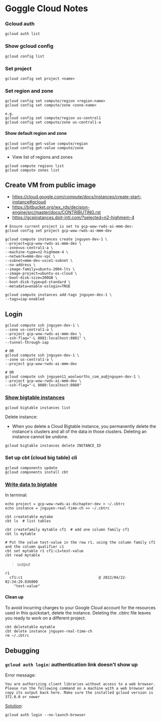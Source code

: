 # Goggle Cloud Notes

### Gcloud auth
```
gcloud auth list
```

### Show gcloud config
```
gcloud config list
```

### Set project
```
gcloud config set project <name>
```

### Set region and zone
```
gcloud config set compute/region <region-name>
gcloud config set compute/zone <zone-name>

e.g.
gcloud config set compute/region us-central1
gcloud config set compute/zone us-central1-a
```

#### Show default region and zone
```
gcloud config get-value compute/region
gcloud config get-value compute/zone
```

- View list of regions and zones
```
gcloud compute regions list
gcloud compute zones list
```


## Create VM from public image
- https://cloud.google.com/compute/docs/instances/create-start-instance#gcloud
- https://bitbucket.org/wx_rds/decision-engine/src/master/docs/CONTRIBUTING.rst
- https://gcpinstances.doit-intl.com/?selected=n2-highmem-4

```
# Ensure current project is set to gcp-wow-rwds-ai-mmm-dev:
gcloud config set project gcp-wow-rwds-ai-mmm-dev

gcloud compute instances create jnguyen-dev-1 \
--project=gcp-wow-rwds-ai-mmm-dev \
--zone=us-central1-a \
--machine-type=n2-highmem-4 \
--network=mmm-dev-vpc \
--subnet=mmm-dev-usce1-subnet \
--no-address \
--image-family=ubuntu-2004-lts \
--image-project=ubuntu-os-cloud \
--boot-disk-size=200GB \
--boot-disk-type=pd-standard \
--metadata=enable-oslogin=TRUE

gcloud compute instances add-tags jnguyen-dev-1 \
--tags=iap-enabled
```

## Login
```
gcloud compute ssh jnguyen-dev-1 \
--zone us-central1-a \
--project gcp-wow-rwds-ai-mmm-dev \
--ssh-flag="-L 8081:localhost:8081" \
--tunnel-through-iap

# OR
gcloud compute ssh jnguyen-dev-1 \
--zone us-central1-a \
--project gcp-wow-rwds-ai-mmm-dev

# OR
gcloud compute ssh jnguyen11_woolworths_com_au@jnguyen-dev-1 \
--project gcp-wow-rwds-ai-mmm-dev \
--ssh-flag="-L 8080:localhost:8080"
```

### [Show bigtable instances](https://cloud.google.com/bigtable/docs/deleting-instance)
```
gcloud bigtable instances list
```
Delete instance:
- When you delete a Cloud Bigtable instance, you permanently delete the instance's clusters and all of the data in those clusters. Deleting an instance cannot be undone.
```
gcloud bigtable instances delete INSTANCE_ID
```

### Set up cbt (cloud big table) cli
```
gcloud components update
gcloud components install cbt
```

### [Write data to bigtable](https://cloud.google.com/bigtable/docs/create-instance-write-data-cbt-cli?_ga=2.151194681.-1685935609.1606081332)

In terminal:
```
echo project = gcp-wow-rwds-ai-dschapter-dev > ~/.cbtrc
echo instance = jnguyen-real-time-ch >> ~/.cbtrc

cbt createtable mytabe
cbt ls  # list tables

cbt createfamily mytable cf1  # add one column family cf1
cbt ls mytable

# Put the value test-value in the row r1, using the column family cf1 and the column qualifier c1
cbt set mytable r1 cf1:c1=test-value
cbt read mytable
```
> output
```
r1
  cf1:c1                                   @ 2022/04/22-02:34:29.036000
    "test-value"
```

#### Clean up

To avoid incurring charges to your Google Cloud account for the resources used in this quickstart, delete the instance. Deleting the .cbtrc file leaves you ready to work on a different project.
```
cbt deletetable mytable
cbt delete instance jnguyen-real-time-ch
rm ~/.cbtrc
```


## Debugging

### `gcloud auth login`: authentication link doesn't show up

Error message:
```
You are authorizing client libraries without access to a web browser. Please run the following command on a machine with a web browser and copy its output back here. Make sure the installed gcloud version is 372.0.0 or newer
```

[Solution](https://stackoverflow.com/questions/71561730/authorizing-client-libraries-without-access-to-a-web-browser-gcloud-auth-appli):
```
gcloud auth login --no-launch-browser
```

